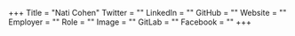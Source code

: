 +++
Title = "Nati Cohen"
Twitter = ""
LinkedIn = ""
GitHub = ""
Website = ""
Employer = ""
Role = ""
Image = ""
GitLab = ""
Facebook = ""
+++
